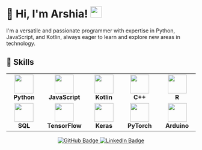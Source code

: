 # 👋 Hi, I'm Arshia! <img src="https://raw.githubusercontent.com/MartinHeinz/MartinHeinz/master/wave.gif" width="30px">
<!-- 
<p align="center">
  <img src="https://user-images.githubusercontent.com/your-image-url-here" alt="Arshia's Avatar" />
</p>
-->
I'm a versatile and passionate programmer with expertise in Python, JavaScript, and Kotlin, always eager to learn and explore new areas in technology.

## 🚀 Skills

<table>
  <tr>
    <td align="center" width="140">
      <img src="https://cdn.worldvectorlogo.com/logos/python-5.svg" width="50" /><br />
      <strong>Python</strong>
    </td>
    <td align="center" width="140">
      <img src="https://upload.wikimedia.org/wikipedia/commons/thumb/9/99/Unofficial_JavaScript_logo_2.svg/1024px-Unofficial_JavaScript_logo_2.svg.png" width="50" /><br />
      <strong>JavaScript</strong>
    </td>
    <td align="center" width="140">
      <img src="https://cdn.worldvectorlogo.com/logos/kotlin-1.svg" width="50" /><br />
      <strong>Kotlin</strong>
    </td>
    <td align="center" width="140">
      <img src="https://cdn.worldvectorlogo.com/logos/c--4.svg" width="50" /><br />
      <strong>C++</strong>
    </td>
    <td align="center" width="140">
      <img src="https://cdn.worldvectorlogo.com/logos/r-lang.svg" width="50" /><br />
      <strong>R</strong>
    </td>
  </tr>
  <tr>
    <td align="center" width="140">
      <img src="https://www.svgrepo.com/show/331760/sql-database-generic.svg" width="50" /><br />
      <strong>SQL</strong>
    </td>
    <td align="center" width="140">
      <img src="https://cdn.worldvectorlogo.com/logos/tensorflow-2.svg" width="50" /><br />
      <strong>TensorFlow</strong>
    </td>
    <td align="center" width="140">
      <img src="https://cdn.worldvectorlogo.com/logos/keras.svg" width="50" /><br />
      <strong>Keras</strong>
    </td>
    <td align="center" width="140">
      <img src="https://cdn.worldvectorlogo.com/logos/pytorch.svg" width="50" /><br />
      <strong>PyTorch</strong>
    </td>
    <td align="center" width="140">
      <img src="https://cdn.worldvectorlogo.com/logos/arduino-1.svg" width="50" /><br />
      <strong>Arduino</strong>
    </td>
  </tr>
</table>
<!-- 
## 🌟 Projects

| 🔧 | Project | 🌐 | Repository | 📖 | Description |
| :-: | ------- | :-: | ---------- | :-: | ----------- |
| 2️⃣ | [Project 2](https://project2.example.com) | [Demo](https://project2-demo.example.com) | [Repo](https://github.com/seyedalireza-pakdamanshahri/project2) | [Docs](https://project2-docs.example.com) | A brief description of Project 2 |
| 3️⃣ | [Project 3](https://project3.example.com) | [Demo](https://project3-demo.example.com) | [Repo](https://github.com/seyedalireza-pakdamanshahri/project3) | [Docs](https://project3-docs.example.com) | A brief description of Project 3 |


## 🏆 Achievements & Certifications

- **Certification 1**: [Course Title](https://certification-link.example.com) - Issuing Organization
- **Certification 2**: [Course Title](https://certification-link.example.com) - Issuing Organization
- **Award 1**: [Award Title](https://award-link.example.com) - Issuing Organization
- **Award 2**: [Award Title](https://award-link.example.com) - Issuing Organization
-->
## 🌍 Languages

- English: Fluent
- French: Intermidiate
- farsi: Fluent

## 🌟 Let's Connect

If you're seeking a skilled, adaptable, and enthusiastic programmer who can contribute to your team's success and drive innovation, I'm the perfect candidate. Let's connect, and together, we can achieve great things!

- 📧 Email: [alirezapakdaman23@gmail.com](mailto:alirezapakdaman23@gmail.com)
- 💼 LinkedIn: [linkedin.com/in/seyedalireza-pakdamanshahri](https://www.linkedin.com/in/seyedalireza-pakdamanshahri)
- <!-- 🐦 Twitter: [@Arshia](https://twitter.com/Arshia)-->

<p align="center">
  <a href="https://github.com/seyedalireza-pakdamanshahri">
    <img src="https://img.shields.io/github/followers/seyedalireza-pakdamanshahri?label=Follow&style=social" alt="GitHub Badge" />
  </a>
 
  <a href="https://www.linkedin.com/in/seyedalireza-pakdamanshahri">
    <img src="https://img.shields.io/badge/-LinkedIn-blue?style=flat-square&logo=LinkedIn&logoColor=white&link=https://www.linkedin.com/in/seyedalireza-pakdamanshahri" alt="LinkedIn Badge" />
  </a>
</p>
